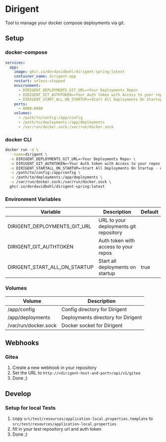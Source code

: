 # Dirigent

Tool to manage your docker compose deployments via git.

## Setup

### docker-compose
```yml
services:
  app:
    image: ghcr.io/derdavidbohl/dirigent-spring:latest
    container_name: dirigent-app
    restart: unless-stopped
    environment:
      - DIRIGENT_DEPLOYMENTS_GIT_URL=<Your Deployments Repo>
      - DIRIGENT_GIT_AUTHTOKEN=<Your Auth token with Access to your repos - only if needed> # optional
      - DIRIGENT_START_ALL_ON_STARTUP=<Start All Deployments On Startup> # optional Default true
    ports:
      - 8080:8080
    volumes:
      - /path/to/config:/app/config
      - /path/to/deployments:/app/deployments
      - /var/run/docker.sock:/var/run/docker.sock
```

### docker CLI
```bash
docker run -d \
  --name=dirigent \
  -e DIRIGENT_DEPLOYMENTS_GIT_URL=<Your Deployments Repo> \
  -e DIRIGENT_GIT_AUTHTOKEN=<Your Auth token with Access to your repos - only if needed> \
  -e DIRIGENT_STARTALL_ON_STARTUP=<Start All Deployments On Startup - only if needed> \
  -v /path/to/config:/app/config \
  -v /path/to/deployments:/app/deployments \
  -v /var/run/docker.sock:/var/run/docker.sock \
  ghcr.io/derdavidbohl/dirigent-spring:latest
```

### Environment Variables

| Variable | Description | Default |
|----------|-------------|---------|
| DIRIGENT_DEPLOYMENTS_GIT_URL | URL to your deployments git repository | |
| DIRIGENT_GIT_AUTHTOKEN | Auth token with access to your repos | |
| DIRIGENT_START_ALL_ON_STARTUP | Start all deployments on startup | true |

### Volumes

| Volume | Description |
|--------|-------------|
| /app/config | Config directory for Dirigent |
| /app/deployments | Deployments directory for Dirigent |
| /var/run/docker.sock | Docker socket for Dirigent |

## Webhooks

### Gitea

1. Create a new webhook in your repository
2. Set the URL to `http://<dirigent-host-and-port>/api/v1/gitea`
3. Done ;)

## Develop

### Setup for local Tests

1. copy `src/test/resources/application-local.properties.template` to `src/test/resources/application-local.properties`
2. fill in your test repository url and auth token
3. Done ;)
